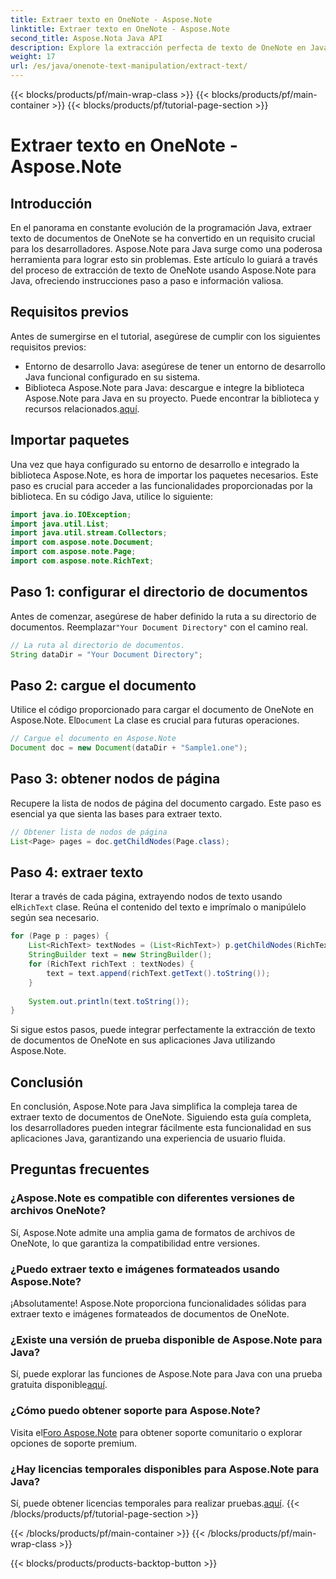 ```yaml
---
title: Extraer texto en OneNote - Aspose.Note
linktitle: Extraer texto en OneNote - Aspose.Note
second_title: Aspose.Nota Java API
description: Explore la extracción perfecta de texto de OneNote en Java con Aspose.Note. Integre, manipule y mejore sus aplicaciones sin esfuerzo.
weight: 17
url: /es/java/onenote-text-manipulation/extract-text/
---
```


{{< blocks/products/pf/main-wrap-class >}}
{{< blocks/products/pf/main-container >}}
{{< blocks/products/pf/tutorial-page-section >}}

# Extraer texto en OneNote - Aspose.Note

## Introducción
En el panorama en constante evolución de la programación Java, extraer texto de documentos de OneNote se ha convertido en un requisito crucial para los desarrolladores. Aspose.Note para Java surge como una poderosa herramienta para lograr esto sin problemas. Este artículo lo guiará a través del proceso de extracción de texto de OneNote usando Aspose.Note para Java, ofreciendo instrucciones paso a paso e información valiosa.
## Requisitos previos
Antes de sumergirse en el tutorial, asegúrese de cumplir con los siguientes requisitos previos:
- Entorno de desarrollo Java: asegúrese de tener un entorno de desarrollo Java funcional configurado en su sistema.
-  Biblioteca Aspose.Note para Java: descargue e integre la biblioteca Aspose.Note para Java en su proyecto. Puede encontrar la biblioteca y recursos relacionados.[aquí](https://releases.aspose.com/note/java/).
## Importar paquetes
Una vez que haya configurado su entorno de desarrollo e integrado la biblioteca Aspose.Note, es hora de importar los paquetes necesarios. Este paso es crucial para acceder a las funcionalidades proporcionadas por la biblioteca. En su código Java, utilice lo siguiente:
```java
import java.io.IOException;
import java.util.List;
import java.util.stream.Collectors;
import com.aspose.note.Document;
import com.aspose.note.Page;
import com.aspose.note.RichText;
```
## Paso 1: configurar el directorio de documentos
 Antes de comenzar, asegúrese de haber definido la ruta a su directorio de documentos. Reemplazar`"Your Document Directory"` con el camino real.
```java
// La ruta al directorio de documentos.
String dataDir = "Your Document Directory";
```
## Paso 2: cargue el documento
 Utilice el código proporcionado para cargar el documento de OneNote en Aspose.Note. El`Document` La clase es crucial para futuras operaciones.
```java
// Cargue el documento en Aspose.Note
Document doc = new Document(dataDir + "Sample1.one");
```
## Paso 3: obtener nodos de página
Recupere la lista de nodos de página del documento cargado. Este paso es esencial ya que sienta las bases para extraer texto.
```java
// Obtener lista de nodos de página
List<Page> pages = doc.getChildNodes(Page.class);
```
## Paso 4: extraer texto
Iterar a través de cada página, extrayendo nodos de texto usando el`RichText` clase. Reúna el contenido del texto e imprímalo o manipúlelo según sea necesario.
```java
for (Page p : pages) {
    List<RichText> textNodes = (List<RichText>) p.getChildNodes(RichText.class);
    StringBuilder text = new StringBuilder();
    for (RichText richText : textNodes) {
        text = text.append(richText.getText().toString());
    }
    
    System.out.println(text.toString());
}
```
Si sigue estos pasos, puede integrar perfectamente la extracción de texto de documentos de OneNote en sus aplicaciones Java utilizando Aspose.Note.
## Conclusión
En conclusión, Aspose.Note para Java simplifica la compleja tarea de extraer texto de documentos de OneNote. Siguiendo esta guía completa, los desarrolladores pueden integrar fácilmente esta funcionalidad en sus aplicaciones Java, garantizando una experiencia de usuario fluida.
## Preguntas frecuentes
### ¿Aspose.Note es compatible con diferentes versiones de archivos OneNote?
Sí, Aspose.Note admite una amplia gama de formatos de archivos de OneNote, lo que garantiza la compatibilidad entre versiones.
### ¿Puedo extraer texto e imágenes formateados usando Aspose.Note?
¡Absolutamente! Aspose.Note proporciona funcionalidades sólidas para extraer texto e imágenes formateados de documentos de OneNote.
### ¿Existe una versión de prueba disponible de Aspose.Note para Java?
Sí, puede explorar las funciones de Aspose.Note para Java con una prueba gratuita disponible[aquí](https://releases.aspose.com/).
### ¿Cómo puedo obtener soporte para Aspose.Note?
 Visita el[Foro Aspose.Note](https://forum.aspose.com/c/note/28) para obtener soporte comunitario o explorar opciones de soporte premium.
### ¿Hay licencias temporales disponibles para Aspose.Note para Java?
 Sí, puede obtener licencias temporales para realizar pruebas.[aquí](https://purchase.aspose.com/temporary-license/).
{{< /blocks/products/pf/tutorial-page-section >}}

{{< /blocks/products/pf/main-container >}}
{{< /blocks/products/pf/main-wrap-class >}}

{{< blocks/products/products-backtop-button >}}
